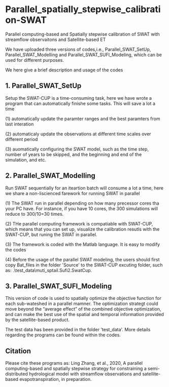 # Parallel_spatially_stepwise_calibration-SWAT

Parallel computing-based and Spatially stepwise calibration of SWAT with streamflow observaitons and Satellite-based ET

We have uploaded three versions of codes,i.e., Parallel_SWAT_SetUp, Parallel_SWAT_Modelling and Parallel_SWAT_SUFI_Modeling, which can be used for different purposes.

We here give a brief description and usage of the codes
 
## 1. Parallel_SWAT_SetUp 

Setup the SWAT-CUP is a time-consuming task, here we have wrote a program that can automatically finishe some tasks. This will save a lot a time

(1) automatically update the paramter ranges and the best paramters from last interation

(2) automaticaly update the observations at different time scales over different period

(3) auomatically configuring the SWAT model, such as the time step, number of years to be skipped, and the beginning and end of the simulation, and etc.

## 2. Parallel_SWAT_Modelling
Run SWAT sequentially for an iteartion batch will consume a lot a time, here we share a non-liscienced farework for running SWAT in parallel

(1) The SWAT run in parallel depending on how many precessor cores tha your PC have. For instance, if you have 10 cores, the 300 simulations will reduce to 300/10=30 times.

(2) THe parallel computing framework is compatiable with SWAT-CUP, which means that you can set up, visualize the calibration resutls with the SWAT-CUP, but runing the SWAT in parallel.

(3) The framework is coded with the Matlab language. It is easy to modify the codes

(4) Before the usage of the parallel SWAT modeling, the users should first copy Bat_files in the folder 'Source' to the SWAT-CUP excuting folder, such as: .\test_data\muti_sptail.Sufi2.SwatCup. 

## 3. Parallel_SWAT_SUFI_Modeling
This version of code is used to spatially optimize the objective function for each sub-wateshed in a parallel mamner. The optimization strategt could move beyond the “average effect” of the combined objective optimization, and can make the best use of the spatial and temporal information provided by the satellite-based product.

The test data has been provided in the folder 'test_data'. More details regarding the programs can be found within the codes.

## Citation
Please cite these programs as: Ling Zhang, et al., 2020, A parallel computing-based and spatially stepwise strategy for constraining a semi-distributed hydrological model with streamflow observations and satellite-based evapotranspiration, in preparation. 

